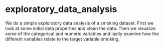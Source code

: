 # exploratory_data_analysis

We do a simple exploratory data analysis of a smoking dataset. First we look at some initial data properties and clean the data. Then we visualize some of the categorical and numeric variables and lastly examine how the different variables relate to the target variable smoking.
